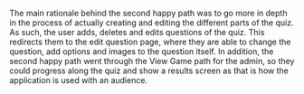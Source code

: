 The main rationale behind the second happy path was to go more in depth in the process of actually creating and editing the different parts of the quiz. As such, the user adds, deletes and edits questions of the quiz. This redirects them to the edit question page, where they are able to change the question, add options and images to the question itself. In addition, the second happy path went through the View Game path for the admin, so they could progress along the quiz and show a results screen as that is how the application is used with an audience.